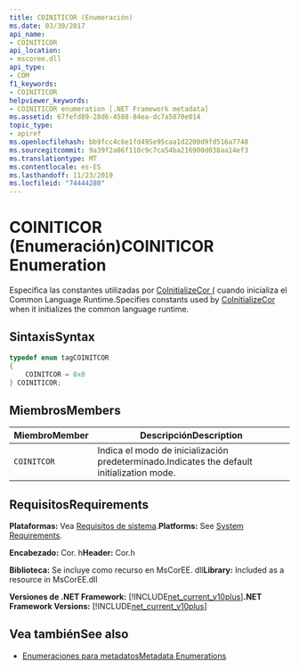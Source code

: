 ```yaml
---
title: COINITICOR (Enumeración)
ms.date: 03/30/2017
api_name:
- COINITICOR
api_location:
- mscoree.dll
api_type:
- COM
f1_keywords:
- COINITICOR
helpviewer_keywords:
- COINITICOR enumeration [.NET Framework metadata]
ms.assetid: 67fefd89-28d6-4588-84ea-dc7a5870e014
topic_type:
- apiref
ms.openlocfilehash: bb9fcc4c6e1fd495e95caa1d2200d9fd516a7748
ms.sourcegitcommit: 9a39f2a06f110c9c7ca54ba216900d038aa14ef3
ms.translationtype: MT
ms.contentlocale: es-ES
ms.lasthandoff: 11/23/2019
ms.locfileid: "74444280"
---
```

# <a name="coiniticor-enumeration"></a><span data-ttu-id="1b535-102">COINITICOR (Enumeración)</span><span class="sxs-lookup"><span data-stu-id="1b535-102">COINITICOR Enumeration</span></span>
<span data-ttu-id="1b535-103">Especifica las constantes utilizadas por [CoInitializeCor (](../../../../docs/framework/unmanaged-api/hosting/coinitializecor-function.md) cuando inicializa el Common Language Runtime.</span><span class="sxs-lookup"><span data-stu-id="1b535-103">Specifies constants used by [CoInitializeCor](../../../../docs/framework/unmanaged-api/hosting/coinitializecor-function.md) when it initializes the common language runtime.</span></span>  
  
## <a name="syntax"></a><span data-ttu-id="1b535-104">Sintaxis</span><span class="sxs-lookup"><span data-stu-id="1b535-104">Syntax</span></span>  
  
```cpp  
typedef enum tagCOINITCOR  
{  
    COINITCOR = 0x0  
} COINITICOR;  
```  
  
## <a name="members"></a><span data-ttu-id="1b535-105">Miembros</span><span class="sxs-lookup"><span data-stu-id="1b535-105">Members</span></span>  
  
|<span data-ttu-id="1b535-106">Miembro</span><span class="sxs-lookup"><span data-stu-id="1b535-106">Member</span></span>|<span data-ttu-id="1b535-107">Descripción</span><span class="sxs-lookup"><span data-stu-id="1b535-107">Description</span></span>|  
|------------|-----------------|  
|`COINITCOR`|<span data-ttu-id="1b535-108">Indica el modo de inicialización predeterminado.</span><span class="sxs-lookup"><span data-stu-id="1b535-108">Indicates the default initialization mode.</span></span>|  
  
## <a name="requirements"></a><span data-ttu-id="1b535-109">Requisitos</span><span class="sxs-lookup"><span data-stu-id="1b535-109">Requirements</span></span>  
 <span data-ttu-id="1b535-110">**Plataformas:** Vea [Requisitos de sistema](../../../../docs/framework/get-started/system-requirements.md).</span><span class="sxs-lookup"><span data-stu-id="1b535-110">**Platforms:** See [System Requirements](../../../../docs/framework/get-started/system-requirements.md).</span></span>  
  
 <span data-ttu-id="1b535-111">**Encabezado:** Cor. h</span><span class="sxs-lookup"><span data-stu-id="1b535-111">**Header:** Cor.h</span></span>  
  
 <span data-ttu-id="1b535-112">**Biblioteca:** Se incluye como recurso en MsCorEE. dll</span><span class="sxs-lookup"><span data-stu-id="1b535-112">**Library:** Included as a resource in MsCorEE.dll</span></span>  
  
 <span data-ttu-id="1b535-113">**Versiones de .NET Framework:** [!INCLUDE[net_current_v10plus](../../../../includes/net-current-v10plus-md.md)]</span><span class="sxs-lookup"><span data-stu-id="1b535-113">**.NET Framework Versions:** [!INCLUDE[net_current_v10plus](../../../../includes/net-current-v10plus-md.md)]</span></span>  
  
## <a name="see-also"></a><span data-ttu-id="1b535-114">Vea también</span><span class="sxs-lookup"><span data-stu-id="1b535-114">See also</span></span>

- [<span data-ttu-id="1b535-115">Enumeraciones para metadatos</span><span class="sxs-lookup"><span data-stu-id="1b535-115">Metadata Enumerations</span></span>](../../../../docs/framework/unmanaged-api/metadata/metadata-enumerations.md)
